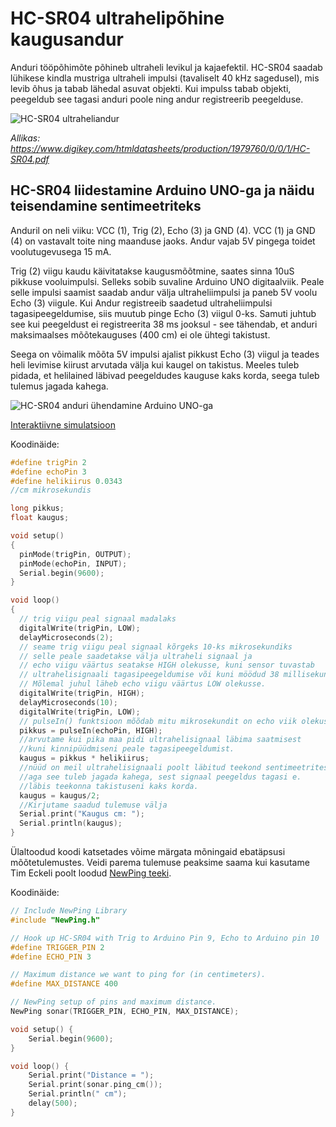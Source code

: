 # HC-SR04 ultrahelipõhine kaugusandur

Anduri tööpõhimõte põhineb ultraheli levikul ja kajaefektil. HC-SR04 saadab lühikese kindla mustriga ultraheli impulsi (tavaliselt 40 kHz sagedusel), mis levib õhus ja tabab lähedal asuvat objekti. Kui impulss tabab objekti, peegeldub see tagasi anduri poole ning andur registreerib peegelduse.   

![HC-SR04 ultraheliandur](meedia/HC-SR04.png)

*Allikas: https://www.digikey.com/htmldatasheets/production/1979760/0/0/1/HC-SR04.pdf*

## HC-SR04 liidestamine Arduino UNO-ga ja näidu teisendamine sentimeetriteks

Anduril on neli viiku: VCC (1), Trig (2), Echo (3) ja GND (4).
VCC (1) ja GND (4) on vastavalt toite ning maanduse jaoks. Andur vajab 5V pingega toidet voolutugevusega 15 mA.

Trig (2) viigu kaudu käivitatakse kaugusmõõtmine, saates sinna 10uS pikkuse vooluimpulsi. Selleks sobib suvaline Arduino UNO digitaalviik.
Peale selle impulsi saamist saadab andur välja ultraheliimpulsi ja paneb 5V voolu Echo (3) viigule. Kui Andur registreeib saadetud ultraheliimpulsi tagasipeegeldumise, siis muutub pinge Echo (3) viigul 0-ks. Samuti juhtub see kui peegeldust ei registreerita 38 ms jooksul  - see tähendab, et anduri maksimaalses mõõtekauguses (400 cm) ei ole ühtegi takistust. 

Seega on võimalik mõõta 5V impulsi ajalist pikkust Echo (3) viigul ja teades heli levimise kiirust arvutada välja kui kaugel on takistus. Meeles tuleb pidada, et helilained läbivad peegeldudes kauguse kaks korda, seega tuleb tulemus jagada kahega.

![HC-SR04 anduri ühendamine Arduino UNO-ga](meedia/HC-SR04näide.png)

[Interaktiivne simulatsioon](https://www.tinkercad.com/things/dtUHvXsMKNP-hc-sr04?sharecode=o7Vm0Tu1vb1w4WIx2713XlgD4eDhw3NN5Mk8uaHOkqo)

Koodinäide:
~~~cpp
#define trigPin 2
#define echoPin 3
#define helikiirus 0.0343 
//cm mikrosekundis

long pikkus;
float kaugus;

void setup()
{
  pinMode(trigPin, OUTPUT);
  pinMode(echoPin, INPUT);
  Serial.begin(9600);
}

void loop()
{
  // trig viigu peal signaal madalaks
  digitalWrite(trigPin, LOW);
  delayMicroseconds(2);
  // seame trig viigu peal signaal kõrgeks 10-ks mikrosekundiks
  // selle peale saadetakse välja ultraheli signaal ja
  // echo viigu väärtus seatakse HIGH olekusse, kuni sensor tuvastab
  // ultrahelisignaali tagasipeegeldumise või kuni möödud 38 millisekundit.
  // Mõlemal juhul läheb echo viigu väärtus LOW olekusse.
  digitalWrite(trigPin, HIGH);
  delayMicroseconds(10);
  digitalWrite(trigPin, LOW);
  // pulseIn() funktsioon mõõdab mitu mikrosekundit on echo viik olekus HIGH
  pikkus = pulseIn(echoPin, HIGH);
  //arvutame kui pika maa pidi ultrahelisignaal läbima saatmisest
  //kuni kinnipüüdmiseni peale tagasipeegeldumist. 
  kaugus = pikkus * helikiirus;
  //nüüd on meil ultrahelisignaali poolt läbitud teekond sentimeetrites, 
  //aga see tuleb jagada kahega, sest signaal peegeldus tagasi e.
  //läbis teekonna takistuseni kaks korda.
  kaugus = kaugus/2;
  //Kirjutame saadud tulemuse välja
  Serial.print("Kaugus cm: ");
  Serial.println(kaugus);
}
~~~

Ülaltoodud koodi katsetades võime märgata mõningaid ebatäpsusi mõõtetulemustes. Veidi parema tulemuse peaksime saama kui kasutame Tim Eckeli poolt loodud [NewPing teeki](https://bitbucket.org/teckel12/arduino-new-ping/wiki/Home).

Koodinäide:
~~~cpp
// Include NewPing Library
#include "NewPing.h"

// Hook up HC-SR04 with Trig to Arduino Pin 9, Echo to Arduino pin 10
#define TRIGGER_PIN 2
#define ECHO_PIN 3

// Maximum distance we want to ping for (in centimeters).
#define MAX_DISTANCE 400	

// NewPing setup of pins and maximum distance.
NewPing sonar(TRIGGER_PIN, ECHO_PIN, MAX_DISTANCE);

void setup() {
	Serial.begin(9600);
}

void loop() {
	Serial.print("Distance = ");
	Serial.print(sonar.ping_cm());
	Serial.println(" cm");
	delay(500);
}
~~~